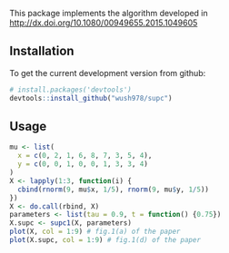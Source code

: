 This package implements the algorithm developed in <http://dx.doi.org/10.1080/00949655.2015.1049605>

## Installation

To get the current development version from github:

```r
# install.packages('devtools')
devtools::install_github("wush978/supc")
```

## Usage

```r
mu <- list(
  x = c(0, 2, 1, 6, 8, 7, 3, 5, 4),
  y = c(0, 0, 1, 0, 0, 1, 3, 3, 4)
)
X <- lapply(1:3, function(i) {
  cbind(rnorm(9, mu$x, 1/5), rnorm(9, mu$y, 1/5))
})
X <- do.call(rbind, X)
parameters <- list(tau = 0.9, t = function() {0.75})
X.supc <- supc1(X, parameters)
plot(X, col = 1:9) # fig.1(a) of the paper
plot(X.supc, col = 1:9) # fig.1(d) of the paper
```


